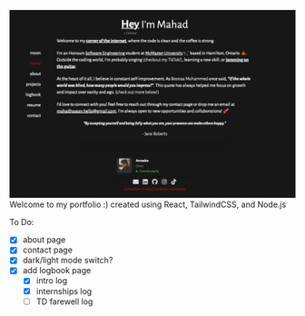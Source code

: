 ![landing](https://github.com/mahadhsn/Portfolio/blob/main/public/landing.png)
Welcome to my portfolio :)
created using React, TailwindCSS, and Node.js

To Do:

- [x] about page
- [x] contact page
- [x] dark/light mode switch?
- [x] add logbook page
  - [x] intro log
  - [x] internships log
  - [ ] TD farewell log
